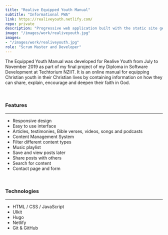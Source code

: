 ```yaml
---
title: "Realive Equipped Youth Manual"
subtitle: "Informational PWA"
link: https://realiveyouth.netlify.com/
repo: private
description: "Progressive web application built with the static site generator Hugo, it's styled with UIkit and CSS and automatically deploys from GitHub."
image: "/images/work/realiveyouth.jpg"
images:
- "/images/work/realiveyouth.jpg"
role: "Scrum Master and Developer"
---
```


The Equipped Youth Manual was developed for Realive Youth from July to November 2019 as part of my final project of my Diploma in Software Development at Techtorium NZIIT. It is an online manual for equipping Christian youth in their Christian lives by containing information on how they can share, explain, encourage and deepen their faith in God.

<br>

### Features

---

* Responsive design
* Easy to use interface
* Articles, testimonies, Bible verses, videos, songs and podcasts
* Content Management System
* Filter different content types
* Music playlist
* Save and view posts later
* Share posts with others
* Search for content
* Contact page and form

<br>

### Technologies

---

* HTML / CSS / JavaScript
* UIkit
* Hugo
* Netlify
* Git & GitHub
